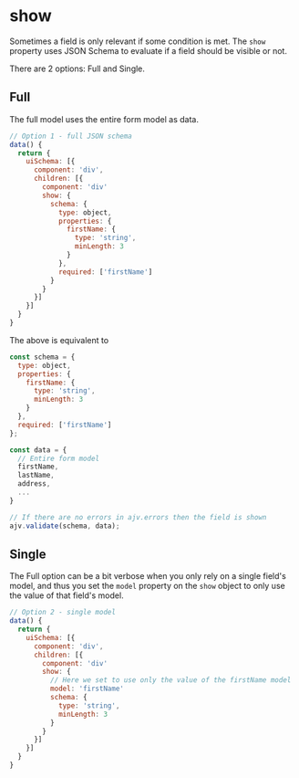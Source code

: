 # show

Sometimes a field is only relevant if some condition is met. The `show` property uses JSON Schema to evaluate if a field should be visible or not.

There are 2 options: Full and Single.

## Full

The full model uses the entire form model as data.

```js
// Option 1 - full JSON schema
data() {
  return {
    uiSchema: [{
      component: 'div',
      children: [{
        component: 'div'
        show: {
          schema: {
            type: object,
            properties: {
              firstName: {
                type: 'string',
                minLength: 3
              }
            },
            required: ['firstName']
          }
        }
      }]
    }]
  }
}
```

The above is equivalent to

```js
const schema = {
  type: object,
  properties: {
    firstName: {
      type: 'string',
      minLength: 3
    }
  },
  required: ['firstName']
};

const data = {
  // Entire form model
  firstName,
  lastName,
  address,
  ...
}

// If there are no errors in ajv.errors then the field is shown
ajv.validate(schema, data);

```

## Single

The Full option can be a bit verbose when you only rely on a single field's model, and thus you set the `model` property on the `show` object to only use the value of that field's model.

```js
// Option 2 - single model
data() {
  return {
    uiSchema: [{
      component: 'div',
      children: [{
        component: 'div'
        show: {
          // Here we set to use only the value of the firstName model
          model: 'firstName'
          schema: {
            type: 'string',
            minLength: 3
          }
        }
      }]
    }]
  }
}
```
